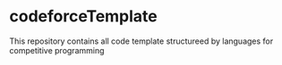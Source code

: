 # codeforceTemplate

This repository contains all code template structureed by languages for competitive programming
